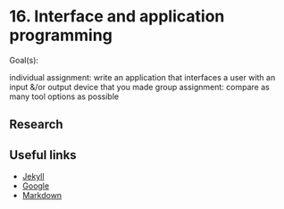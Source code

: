 # 16. Interface and application programming

Goal(s):

individual assignment:
      write an application that interfaces a user with an
         input &/or output device that you made
   group assignment:
      compare as many tool options as possible
      
## Research



## Useful links

- [Jekyll](http://jekyll.org)
- [Google](http://google.com)
- [Markdown](https://en.wikipedia.org/wiki/Markdown)


